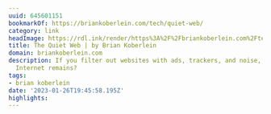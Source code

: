 ```yaml
---
uuid: 645601151
bookmarkOf: https://briankoberlein.com/tech/quiet-web/
category: link
headImage: https://rdl.ink/render/https%3A%2F%2Fbriankoberlein.com%2Ftech%2Fquiet-web%2F
title: The Quiet Web | by Brian Koberlein
domain: briankoberlein.com
description: If you filter out websites with ads, trackers, and noise, what of the
  Internet remains?
tags:
- brian koberlein
date: '2023-01-26T19:45:58.195Z'
highlights:
---
```



